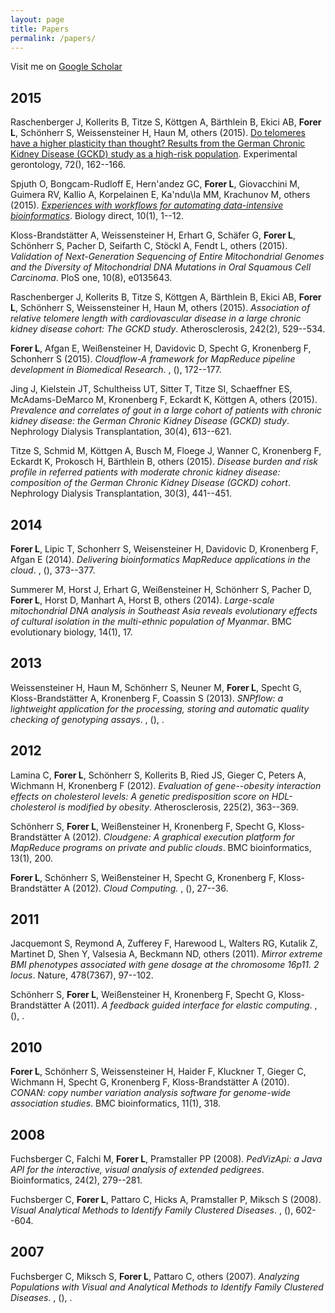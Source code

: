 ```yaml
---
layout: page
title: Papers
permalink: /papers/
---
```


Visit me on [Google Scholar](http://scholar.google.at/citations?user=9m0ch2QAAAAJ&hl=de)

## 2015

Raschenberger J, Kollerits B, Titze S, Köttgen A, Bärthlein B, Ekici AB, **Forer L**, Schönherr S, Weissensteiner H, Haun M, others (2015). [Do telomeres have a higher plasticity than thought? Results from the German Chronic Kidney Disease (GCKD) study as a high-risk population](http://www.ncbi.nlm.nih.gov/pubmed/26423240). Experimental gerontology, 72(), 162--166.

Spjuth O, Bongcam-Rudloff E, Hern\'andez GC, **Forer L**, Giovacchini M, Guimera RV, Kallio A, Korpelainen E, Ka\'ndu\la MM, Krachunov M, others (2015). *[Experiences with workflows for automating data-intensive bioinformatics](http://www.ncbi.nlm.nih.gov/pmc/articles/PMC4539931/)*. Biology direct, 10(1), 1--12.

Kloss-Brandstätter A, Weissensteiner H, Erhart G, Schäfer G, **Forer L**, Schönherr S, Pacher D, Seifarth C, Stöckl A, Fendt L, others (2015). *Validation of Next-Generation Sequencing of Entire Mitochondrial Genomes and the Diversity of Mitochondrial DNA Mutations in Oral Squamous Cell Carcinoma*. PloS one, 10(8), e0135643.

Raschenberger J, Kollerits B, Titze S, Köttgen A, Bärthlein B, Ekici AB, **Forer L**, Schönherr S, Weissensteiner H, Haun M, others (2015). *Association of relative telomere length with cardiovascular disease in a large chronic kidney disease cohort: The GCKD study*. Atherosclerosis, 242(2), 529--534.

**Forer L**, Afgan E, Weißensteiner H, Davidovic D, Specht G, Kronenberg F, Schonherr S (2015). *Cloudflow-A framework for MapReduce pipeline development in Biomedical Research*. , (), 172--177.

Jing J, Kielstein JT, Schultheiss UT, Sitter T, Titze SI, Schaeffner ES, McAdams-DeMarco M, Kronenberg F, Eckardt K, Köttgen A, others (2015). *Prevalence and correlates of gout in a large cohort of patients with chronic kidney disease: the German Chronic Kidney Disease (GCKD) study*. Nephrology Dialysis Transplantation, 30(4), 613--621.

Titze S, Schmid M, Köttgen A, Busch M, Floege J, Wanner C, Kronenberg F, Eckardt K, Prokosch H, Bärthlein B, others (2015). *Disease burden and risk profile in referred patients with moderate chronic kidney disease: composition of the German Chronic Kidney Disease (GCKD) cohort*. Nephrology Dialysis Transplantation, 30(3), 441--451.

## 2014

**Forer L**, Lipic T, Schonherr S, Weisensteiner H, Davidovic D, Kronenberg F, Afgan E (2014). *Delivering bioinformatics MapReduce applications in the cloud*. , (), 373--377.

Summerer M, Horst J, Erhart G, Weißensteiner H, Schönherr S, Pacher D, **Forer L**, Horst D, Manhart A, Horst B, others (2014). *Large-scale mitochondrial DNA analysis in Southeast Asia reveals evolutionary effects of cultural isolation in the multi-ethnic population of Myanmar*. BMC evolutionary biology, 14(1), 17.

## 2013

Weissensteiner H, Haun M, Schönherr S, Neuner M, **Forer L**, Specht G, Kloss-Brandstätter A, Kronenberg F, Coassin S (2013). *SNPflow: a lightweight application for the processing, storing and automatic quality checking of genotyping assays*. , (), .

## 2012

Lamina C, **Forer L**, Schönherr S, Kollerits B, Ried JS, Gieger C, Peters A, Wichmann H, Kronenberg F (2012). *Evaluation of gene--obesity interaction effects on cholesterol levels: A genetic predisposition score on HDL-cholesterol is modified by obesity*. Atherosclerosis, 225(2), 363--369.

Schönherr S, **Forer L**, Weißensteiner H, Kronenberg F, Specht G, Kloss-Brandstätter A (2012). *Cloudgene: A graphical execution platform for MapReduce programs on private and public clouds*. BMC bioinformatics, 13(1), 200.

**Forer L**, Schönherr S, Weißensteiner H, Specht G, Kronenberg F, Kloss-Brandstätter A (2012). *Cloud Computing.* , (), 27--36.

## 2011

Jacquemont S, Reymond A, Zufferey F, Harewood L, Walters RG, Kutalik Z, Martinet D, Shen Y, Valsesia A, Beckmann ND, others (2011). *Mirror extreme BMI phenotypes associated with gene dosage at the chromosome 16p11. 2 locus*. Nature, 478(7367), 97--102.

Schönherr S, **Forer L**, Weißensteiner H, Kronenberg F, Specht G, Kloss-Brandstätter A (2011). *A feedback guided interface for elastic computing*. , (), .

## 2010

**Forer L**, Schönherr S, Weissensteiner H, Haider F, Kluckner T, Gieger C, Wichmann H, Specht G, Kronenberg F, Kloss-Brandstätter A (2010). *CONAN: copy number variation analysis software for genome-wide association studies*. BMC bioinformatics, 11(1), 318.

## 2008

Fuchsberger C, Falchi M, **Forer L**, Pramstaller PP (2008). *PedVizApi: a Java API for the interactive, visual analysis of extended pedigrees*. Bioinformatics, 24(2), 279--281.

Fuchsberger C, **Forer L**, Pattaro C, Hicks A, Pramstaller P, Miksch S (2008). *Visual Analytical Methods to Identify Family Clustered Diseases*. , (), 602--604.

## 2007

Fuchsberger C, Miksch S, **Forer L**, Pattaro C, others (2007). *Analyzing Populations with Visual and Analytical Methods to Identify Family Clustered Diseases*. , (), .

